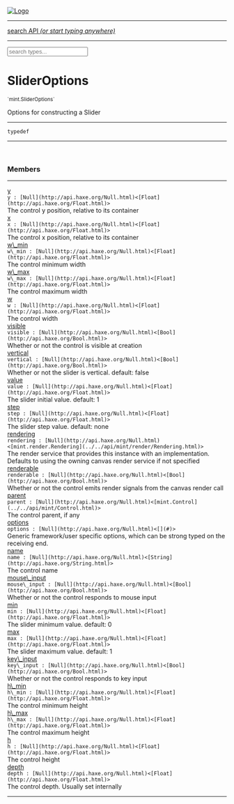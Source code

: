 
[![Logo](../../images/logo.png)](../../api/index.html)

<hr/>
<a href="#" id="search_bar" onclick="return;"><div> search API <em>(or start typing anywhere)</em> </div></a>
<hr/>

<script src="../../js/omnibar.js"> </script>
<link rel="stylesheet" type="text/css" href="../../css/omnibar.css" media="all">

<div id="omnibar"> <a href="#" onclick="return" id="omnibar_close"></a> <input id="omnibar_text" type="text" placeholder="search types..."></input></div>
<script  id="typelist" data-relpath="../../" data-types="mint.Button,mint.ButtonOptions,mint.Canvas,mint.CanvasOptions,mint.Checkbox,mint.CheckboxOptions,mint.ChildBounds,mint.Control,mint.ControlOptions,mint.Dropdown,mint.DropdownOptions,mint.Image,mint.ImageOptions,mint.KeySignal,mint.Label,mint.LabelOptions,mint.List,mint.ListOptions,mint.MouseSignal,mint.Panel,mint.PanelOptions,mint.Progress,mint.ProgressOptions,mint.Scroll,mint.ScrollOptions,mint.Slider,mint.SliderOptions,mint.TextEdit,mint.TextEditOptions,mint.TextSignal,mint.Window,mint.WindowOptions,mint.core.Macros,mint.core.Signal,mint.core.unifill.CodePoint,mint.core.unifill.CodePointIter,mint.core.unifill.Exception,mint.core.unifill.InternalEncoding,mint.core.unifill.InternalEncodingBackwardIter,mint.core.unifill.InternalEncodingIter,mint.core.unifill.Unicode,mint.core.unifill.Unifill,mint.core.unifill.Utf,mint.core.unifill.Utf16,mint.core.unifill.Utf32,mint.core.unifill.Utf8,mint.core.unifill.UtfIter,mint.core.unifill.UtfTools,mint.core.unifill._CodePoint.CodePoint_Impl_,mint.core.unifill._InternalEncoding.UtfX,mint.core.unifill._Utf16.StringU16,mint.core.unifill._Utf16.StringU16Buffer,mint.core.unifill._Utf16.StringU16Buffer_Impl_,mint.core.unifill._Utf16.StringU16_Impl_,mint.core.unifill._Utf16.Utf16Impl,mint.core.unifill._Utf8.StringU8,mint.core.unifill._Utf8.StringU8_Impl_,mint.core.unifill._Utf8.Utf8Impl,mint.layout.margins.AnchorType,mint.layout.margins.Layouts,mint.layout.margins.MarginTarget,mint.layout.margins.MarginType,mint.layout.margins.Margins,mint.layout.margins.SizeTarget,mint.layout.margins._Margins.Anchor,mint.layout.margins._Margins.AnchorType_Impl_,mint.layout.margins._Margins.Margin,mint.layout.margins._Margins.MarginTarget_Impl_,mint.layout.margins._Margins.MarginType_Impl_,mint.layout.margins._Margins.SizeTarget_Impl_,mint.layout.margins._Margins.Sizer,mint.render.Render,mint.render.Renderer,mint.render.Rendering,mint.render.luxe.Button,mint.render.luxe.Canvas,mint.render.luxe.Checkbox,mint.render.luxe.Convert,mint.render.luxe.Dropdown,mint.render.luxe.Image,mint.render.luxe.Label,mint.render.luxe.List,mint.render.luxe.LuxeMintRender,mint.render.luxe.Panel,mint.render.luxe.Progress,mint.render.luxe.Scroll,mint.render.luxe.Slider,mint.render.luxe.TextEdit,mint.render.luxe.Window,mint.render.luxe._Button.LuxeMintButtonOptions,mint.render.luxe._Canvas.LuxeMintCanvasOptions,mint.render.luxe._Checkbox.LuxeMintCheckboxOptions,mint.render.luxe._Dropdown.LuxeMintDropdownOptions,mint.render.luxe._Image.LuxeMintImageOptions,mint.render.luxe._Label.LuxeMintLabelOptions,mint.render.luxe._List.LuxeMintListOptions,mint.render.luxe._Panel.LuxeMintPanelOptions,mint.render.luxe._Progress.LuxeMintProgressOptions,mint.render.luxe._Scroll.LuxeMintScrollOptions,mint.render.luxe._Slider.LuxeMintSliderOptions,mint.render.luxe._TextEdit.LuxeMintTextEditOptions,mint.render.luxe._Window.LuxeMintWindowOptions,mint.types.Helper,mint.types.InteractState,mint.types.KeyCode,mint.types.KeyEvent,mint.types.ModState,mint.types.MouseButton,mint.types.MouseEvent,mint.types.TextAlign,mint.types.TextEvent,mint.types.TextEventType,mint.types._Types.InteractState_Impl_,mint.types._Types.KeyCode_Impl_,mint.types._Types.MouseButton_Impl_,mint.types._Types.TextAlign_Impl_"></script>


<h1>SliderOptions</h1>
<small>`mint.SliderOptions`</small>

Options for constructing a Slider

<hr/>

`typedef`
<hr/>


&nbsp;
&nbsp;




<h3>Members</h3> <hr/><span class="member apipage">
                <a name="y"><a class="lift" href="#y">y</a></a><div class="clear"></div>
                <code class="signature apipage">y : [Null](http://api.haxe.org/Null.html)&lt;[Float](http://api.haxe.org/Float.html)&gt;</code><br/></span>
            <span class="small_desc_flat">The control y position, relative to its container</span><br/><span class="member apipage">
                <a name="x"><a class="lift" href="#x">x</a></a><div class="clear"></div>
                <code class="signature apipage">x : [Null](http://api.haxe.org/Null.html)&lt;[Float](http://api.haxe.org/Float.html)&gt;</code><br/></span>
            <span class="small_desc_flat">The control x position, relative to its container</span><br/><span class="member apipage">
                <a name="w_min"><a class="lift" href="#w_min">w\_min</a></a><div class="clear"></div>
                <code class="signature apipage">w\_min : [Null](http://api.haxe.org/Null.html)&lt;[Float](http://api.haxe.org/Float.html)&gt;</code><br/></span>
            <span class="small_desc_flat">The control minimum width</span><br/><span class="member apipage">
                <a name="w_max"><a class="lift" href="#w_max">w\_max</a></a><div class="clear"></div>
                <code class="signature apipage">w\_max : [Null](http://api.haxe.org/Null.html)&lt;[Float](http://api.haxe.org/Float.html)&gt;</code><br/></span>
            <span class="small_desc_flat">The control maximum width</span><br/><span class="member apipage">
                <a name="w"><a class="lift" href="#w">w</a></a><div class="clear"></div>
                <code class="signature apipage">w : [Null](http://api.haxe.org/Null.html)&lt;[Float](http://api.haxe.org/Float.html)&gt;</code><br/></span>
            <span class="small_desc_flat">The control width</span><br/><span class="member apipage">
                <a name="visible"><a class="lift" href="#visible">visible</a></a><div class="clear"></div>
                <code class="signature apipage">visible : [Null](http://api.haxe.org/Null.html)&lt;[Bool](http://api.haxe.org/Bool.html)&gt;</code><br/></span>
            <span class="small_desc_flat">Whether or not the control is visible at creation</span><br/><span class="member apipage">
                <a name="vertical"><a class="lift" href="#vertical">vertical</a></a><div class="clear"></div>
                <code class="signature apipage">vertical : [Null](http://api.haxe.org/Null.html)&lt;[Bool](http://api.haxe.org/Bool.html)&gt;</code><br/></span>
            <span class="small_desc_flat">Whether or not the slider is vertical. default: false</span><br/><span class="member apipage">
                <a name="value"><a class="lift" href="#value">value</a></a><div class="clear"></div>
                <code class="signature apipage">value : [Null](http://api.haxe.org/Null.html)&lt;[Float](http://api.haxe.org/Float.html)&gt;</code><br/></span>
            <span class="small_desc_flat">The slider initial value. default: 1</span><br/><span class="member apipage">
                <a name="step"><a class="lift" href="#step">step</a></a><div class="clear"></div>
                <code class="signature apipage">step : [Null](http://api.haxe.org/Null.html)&lt;[Float](http://api.haxe.org/Float.html)&gt;</code><br/></span>
            <span class="small_desc_flat">The slider step value. default: none</span><br/><span class="member apipage">
                <a name="rendering"><a class="lift" href="#rendering">rendering</a></a><div class="clear"></div>
                <code class="signature apipage">rendering : [Null](http://api.haxe.org/Null.html)&lt;[mint.render.Rendering](../../api/mint/render/Rendering.html)&gt;</code><br/></span>
            <span class="small_desc_flat">The render service that provides this instance with an implementation.
            Defaults to using the owning canvas render service if not specified</span><br/><span class="member apipage">
                <a name="renderable"><a class="lift" href="#renderable">renderable</a></a><div class="clear"></div>
                <code class="signature apipage">renderable : [Null](http://api.haxe.org/Null.html)&lt;[Bool](http://api.haxe.org/Bool.html)&gt;</code><br/></span>
            <span class="small_desc_flat">Whether or not the control emits render signals from the canvas render call</span><br/><span class="member apipage">
                <a name="parent"><a class="lift" href="#parent">parent</a></a><div class="clear"></div>
                <code class="signature apipage">parent : [Null](http://api.haxe.org/Null.html)&lt;[mint.Control](../../api/mint/Control.html)&gt;</code><br/></span>
            <span class="small_desc_flat">The control parent, if any</span><br/><span class="member apipage">
                <a name="options"><a class="lift" href="#options">options</a></a><div class="clear"></div>
                <code class="signature apipage">options : [Null](http://api.haxe.org/Null.html)&lt;[](#)&gt;</code><br/></span>
            <span class="small_desc_flat">Generic framework/user specific options,
            which can be strong typed on the receiving end.</span><br/><span class="member apipage">
                <a name="name"><a class="lift" href="#name">name</a></a><div class="clear"></div>
                <code class="signature apipage">name : [Null](http://api.haxe.org/Null.html)&lt;[String](http://api.haxe.org/String.html)&gt;</code><br/></span>
            <span class="small_desc_flat">The control name</span><br/><span class="member apipage">
                <a name="mouse_input"><a class="lift" href="#mouse_input">mouse\_input</a></a><div class="clear"></div>
                <code class="signature apipage">mouse\_input : [Null](http://api.haxe.org/Null.html)&lt;[Bool](http://api.haxe.org/Bool.html)&gt;</code><br/></span>
            <span class="small_desc_flat">Whether or not the control responds to mouse input</span><br/><span class="member apipage">
                <a name="min"><a class="lift" href="#min">min</a></a><div class="clear"></div>
                <code class="signature apipage">min : [Null](http://api.haxe.org/Null.html)&lt;[Float](http://api.haxe.org/Float.html)&gt;</code><br/></span>
            <span class="small_desc_flat">The slider minimum value. default: 0</span><br/><span class="member apipage">
                <a name="max"><a class="lift" href="#max">max</a></a><div class="clear"></div>
                <code class="signature apipage">max : [Null](http://api.haxe.org/Null.html)&lt;[Float](http://api.haxe.org/Float.html)&gt;</code><br/></span>
            <span class="small_desc_flat">The slider maximum value. default: 1</span><br/><span class="member apipage">
                <a name="key_input"><a class="lift" href="#key_input">key\_input</a></a><div class="clear"></div>
                <code class="signature apipage">key\_input : [Null](http://api.haxe.org/Null.html)&lt;[Bool](http://api.haxe.org/Bool.html)&gt;</code><br/></span>
            <span class="small_desc_flat">Whether or not the control responds to key input</span><br/><span class="member apipage">
                <a name="h_min"><a class="lift" href="#h_min">h\_min</a></a><div class="clear"></div>
                <code class="signature apipage">h\_min : [Null](http://api.haxe.org/Null.html)&lt;[Float](http://api.haxe.org/Float.html)&gt;</code><br/></span>
            <span class="small_desc_flat">The control minimum height</span><br/><span class="member apipage">
                <a name="h_max"><a class="lift" href="#h_max">h\_max</a></a><div class="clear"></div>
                <code class="signature apipage">h\_max : [Null](http://api.haxe.org/Null.html)&lt;[Float](http://api.haxe.org/Float.html)&gt;</code><br/></span>
            <span class="small_desc_flat">The control maximum height</span><br/><span class="member apipage">
                <a name="h"><a class="lift" href="#h">h</a></a><div class="clear"></div>
                <code class="signature apipage">h : [Null](http://api.haxe.org/Null.html)&lt;[Float](http://api.haxe.org/Float.html)&gt;</code><br/></span>
            <span class="small_desc_flat">The control height</span><br/><span class="member apipage">
                <a name="depth"><a class="lift" href="#depth">depth</a></a><div class="clear"></div>
                <code class="signature apipage">depth : [Null](http://api.haxe.org/Null.html)&lt;[Float](http://api.haxe.org/Float.html)&gt;</code><br/></span>
            <span class="small_desc_flat">The control depth. Usually set internally</span><br/>



<hr/>

&nbsp;
&nbsp;
&nbsp;
&nbsp;